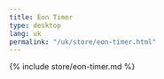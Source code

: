 ```yaml
---
title: Eon Timer
type: desktop
lang: uk
permalink: "/uk/store/eon-timer.html"
---
```


{% include store/eon-timer.md %}
  
